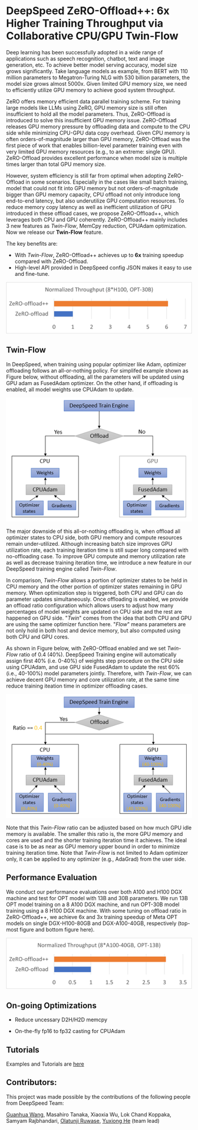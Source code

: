 # DeepSpeed ZeRO-Offload++: 6x Higher Training Throughput via Collaborative CPU/GPU Twin-Flow

Deep learning has been successfully adopted in a wide range of applications such as speech recognition, chatbot, text and image generation, etc. To achieve better model serving accuracy, model size grows significantly. Take language models as example, from BERT with 110 million parameters to Megatron-Turing NLG with 530 billion parameters, the model size grows almost 5000x. Given limited GPU memory size, we need to efficiently utilize GPU memory to achieve good system throughput.

ZeRO offers memory efficient data parallel training scheme. For training large models like LLMs using ZeRO, GPU memory size is still often insufficient to hold all the model parameters. Thus, ZeRO-Offload is introduced to solve this insufficient GPU memory issue. ZeRO-Offload releases GPU memory pressure by offloading data and compute to the CPU side while minimizing CPU-GPU data copy overhead. Given CPU memory is often orders-of-magnitude larger than GPU memory, ZeRO-Offload was the first piece of work that enables billion-level parameter training even with very limited GPU memory resources (e.g., to an extreme: single GPU). ZeRO-Offload provides excellent performance when model size is multiple times larger than total GPU memory size.

However, system efficiency is still far from optimal when adopting ZeRO-Offload in some scenarios. Especially in the cases like small batch training, model that could not fit into GPU memory but not orders-of-magnitude bigger than GPU memory capacity, CPU offload not only introduce long end-to-end latency, but also underutilize GPU computation resources. To reduce memory copy latency as well as inefficient utilization of GPU introduced in these offload cases, we propose ZeRO-Offload++, which leverages both CPU and GPU coherently. ZeRO-Offload++ mainly includes 3 new features as _Twin-Flow_, MemCpy reduction, CPUAdam optimization. Now we release our __Twin-Flow__ feature.

The key benefits are:
* With _Twin-Flow_, ZeRO-Offload++ achieves up to **6x** training speedup compared with ZeRO-Offload.
*	High-level API provided in DeepSpeed config JSON makes it easy to use and fine-tune.

![h100-img](./images/h100-8.png)

## Twin-Flow

In DeepSpeed, when training using popular optimizer like Adam, optimizer offloading follows an all-or-nothing policy. For simplifed example shown as Figure below, without offloading, all the parameters will be updated using GPU adam as FusedAdam optimizer. On the other hand, if offloading is enabled, all model weights use CPUAdam to update.

![cpu-offload-img](./images/cpu-offload.png)

The major downside of this all-or-nothing offloading is, when offload all optimizer states to CPU side, both GPU memory and compute resources remain under-utilized. Although increasing batch size improves GPU utilization rate, each training iteration time is still super long compared with no-offloading case. To improve GPU compute and memory utilization rate as well as decrease training iteration time, we introduce a new feature in our DeepSpeed training engine called _Twin-Flow_.

In comparison, _Twin-Flow_ allows a portion of optimizer states to be held in CPU memory and the other portion of optimizer states remaining in GPU memory. When optimization step is triggered, both CPU and GPU can do parameter updates simultaneously. Once offloading is enabled, we provide an offload ratio configuration which allows users to adjust how many percentages of model weights are updated on CPU side and the rest are happened on GPU side. "_Twin_" comes from the idea that both CPU and GPU are using the same optimizer function here. "_Flow_" means parameters are not only hold in both host and device memory, but also computed using both CPU and GPU cores.

As shown in Figure below, with ZeRO-Offload enabled and we set _Twin-Flow_ ratio of 0.4 (40%). DeepSpeed Training engine will automatically assign first 40% (i.e. 0-40%) of weights step procedure on the CPU side using CPUAdam, and use GPU side FusedAdam to update the rest 60% (i.e., 40-100%) model parameters jointly. Therefore, with _Twin-Flow_, we can achieve decent GPU memory and core utilization rate, at the same time reduce training iteation time in optimizer offloading cases.

![_Twin-Flow_-img](./images/twin-offload.png)

Note that this _Twin-Flow_ ratio can be adjusted based on how much GPU idle memory is available. The smaller this ratio is, the more GPU memory and cores are used and the shorter training iteration time it achieves. The ideal case is to be as near as GPU memory upper bound in order to minimize training iteration time.
Note that _Twin-Flow_ is not limited to Adam optimizer only, it can be applied to any optimizer (e.g., AdaGrad) from the user side.

## Performance Evaluation

We conduct our performance evaluations over both A100 and H100 DGX machine and test for OPT model with 13B and 30B parameters. We run 13B OPT model training on a 8 A100 DGX machine, and run OPT-30B model training using a 8 H100 DGX machine. With some tuning on offload ratio in ZeRO-Offload++, we achieve 6x and 3x training speedup of Meta OPT models on single DGX-H100-80GB and DGX-A100-40GB, respectively (top-most figure and bottom figure here).

![a100-img](./images/a100-8.png)

## On-going Optimizations

* Reduce uncessary D2H/H2D memcpy

* On-the-fly fp16 to fp32 casting for CPUAdam

## Tutorials

Examples and Tutorials are [here](https://github.com/microsoft/Megatron-DeepSpeed/blob/main/examples_deepspeed/offload_pp/README.md)

## Contributors:

This project was made possible by the contributions of the following people from DeepSpeed Team:

[Guanhua Wang](https://www.microsoft.com/en-us/research/people/guanhuawang/), Masahiro Tanaka, Xiaoxia Wu, Lok Chand Koppaka, Samyam Rajbhandari, [Olatunji Ruwase](https://www.microsoft.com/en-us/research/people/olruwase/), [Yuxiong He](https://www.microsoft.com/en-us/research/people/yuxhe/) (team lead)
